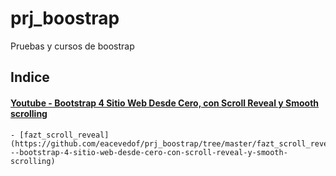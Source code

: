 # prj_boostrap
Pruebas y cursos de boostrap

## Indice
#### [Youtube - Bootstrap 4 Sitio Web Desde Cero, con Scroll Reveal y Smooth scrolling](https://www.youtube.com/watch?v=X8OysJsdYxA)
	- [fazt_scroll_reveal](https://github.com/eacevedof/prj_boostrap/tree/master/fazt_scroll_reveal#youtube---bootstrap-4-sitio-web-desde-cero-con-scroll-reveal-y-smooth-scrolling)
